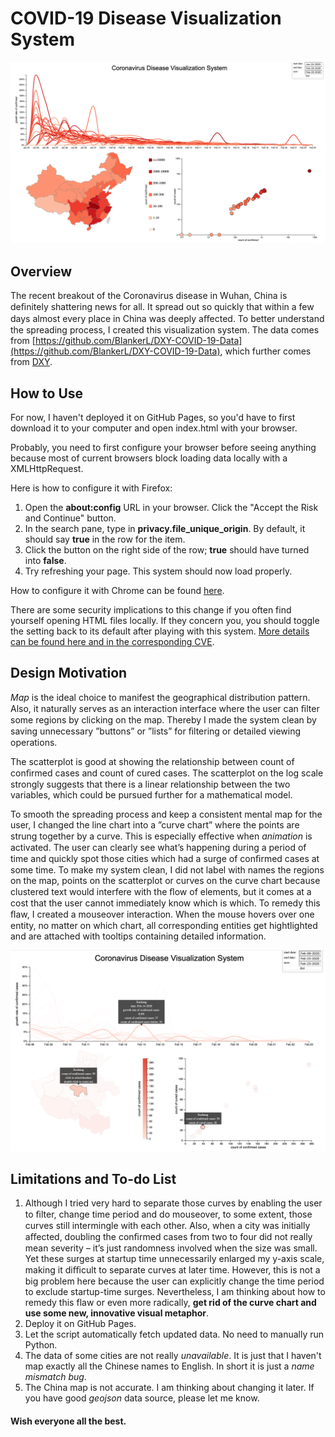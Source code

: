 # COVID-19 Disease Visualization System

![system overview](./images/cover.png)

## Overview

The recent breakout of the Coronavirus disease in Wuhan, China is deﬁnitely shattering news for all. It spread out so quickly that within a few days almost every place in China was deeply aﬀected. To better understand the spreading process, I created this visualization system. The data comes from [https://github.com/BlankerL/DXY-COVID-19-Data](https://github.com/BlankerL/DXY-COVID-19-Data), which further comes from [DXY](https://ncov.dxy.cn/ncovh5/view/pneumonia).
## How to Use
For now, I haven't deployed it on GitHub Pages, so you'd have to first download it to your computer and open index.html with your browser.

Probably, you need to first configure your browser before seeing anything because most of current browsers block loading data locally with a XMLHttpRequest.

Here is how to configure it with Firefox:

1. Open the **about:config** URL in your browser. Click the "Accept the Risk and Continue" button.
2. In the search pane, type in **privacy.file_unique_origin**. By default, it should say **true** in the row for the item.
3. Click the button on the right side of the row; **true** should have turned into **false**.
4. Try refreshing your page. This system should now load properly.

How to configure it with Chrome can be found [here](https://stackoverflow.com/a/18137280).

There are some security implications to this change if you often find yourself opening HTML files locally. If they concern you, you should toggle the setting back to its default after playing with this system. [ More details can be found here and in the corresponding CVE](https://developer.mozilla.org/en-US/docs/Web/HTTP/CORS/Errors/CORSRequestNotHttp).

## Design Motivation
*Map* is the ideal choice to manifest the geographical distribution pattern. Also, it naturally serves as an interaction interface where the user can ﬁlter some regions by clicking on the map. Thereby I made the system clean by saving unnecessary ”buttons” or ”lists” for ﬁltering or detailed viewing operations.

The scatterplot is good at showing the relationship between count of conﬁrmed cases and count of cured cases. The scatterplot on the log scale strongly suggests that there is a linear relationship between the two variables, which could be pursued further for a mathematical model.

To smooth the spreading process and keep a consistent mental map for the user, I changed the line chart into a ”curve chart” where the points are strung together by a curve. This is especially eﬀective when *animation* is activated. The user can clearly see what’s happening during a period of time and quickly spot those cities which had a surge of conﬁrmed cases at some time. To make my system clean, I did not label with names the regions on the map, points on the scatterplot or curves on the curve chart because clustered text would interfere with the ﬂow of elements, but it comes at a cost that the user cannot immediately know which is which. To remedy this ﬂaw, I created a mouseover interaction. When the mouse hovers over one entity, no matter on which chart, all corresponding entities get hightlighted and are attached with tooltips containing detailed information.

![interaction](./images/mouseover.png)

## Limitations and To-do List
1. Although I tried very hard to separate those curves by enabling the user to ﬁlter, change time period and do mouseover, to some extent, those curves still intermingle with each other. Also, when a city was initially aﬀected, doubling the conﬁrmed cases from two to four did not really mean severity – it’s just randomness involved when the size was small. Yet these surges at startup time unnecessarily enlarged my y-axis scale, making it diﬃcult to separate curves at later time. However, this is not a big problem here because the user can explicitly change the time period to exclude startup-time surges. Nevertheless, I am thinking about how to remedy this flaw or even more radically, **get rid of the curve chart and use some new, innovative visual metaphor**.
2. Deploy it on GitHub Pages.
3. Let the script automatically fetch updated data. No need to manually run Python.
4. The data of some cities are not really *unavailable*. It is just that I haven't map exactly all the Chinese names to English. In short it is just a *name mismatch bug*.
5. The China map is not accurate. I am thinking about changing it later. If you have good *geojson* data source, please let me know.

#### Wish everyone all the best.